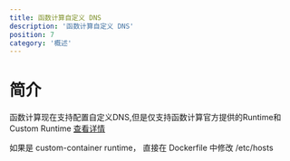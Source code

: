 ```yaml
---
title: 函数计算自定义 DNS
description: '函数计算自定义 DNS'
position: 7
category: '概述'
---
```


# 简介

函数计算现在支持配置自定义DNS,但是仅支持函数计算官方提供的Runtime和Custom Runtime [查看详情](https://help.aliyun.com/document_detail/359904.html) 

如果是 custom-container runtime， 直接在 Dockerfile 中修改 /etc/hosts

